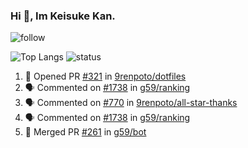 ### Hi 👋, Im Keisuke Kan.

<!--
**9renpoto/9renpoto** is a ✨ _special_ ✨ repository because its `README.md` (this file) appears on your GitHub profile.

Here are some ideas to get you started:

- 🔭 I’m currently working on ...
- 🌱 I’m currently learning ...
- 👯 I’m looking to collaborate on ...
- 🤔 I’m looking for help with ...
- 💬 Ask me about ...
- 📫 How to reach me: ...
- 😄 Pronouns: ...
- ⚡ Fun fact: ...
-->

![follow](https://img.shields.io/github/followers/9renpoto?label=Follow&style=social)

![Top Langs](https://github-readme-stats.vercel.app/api/top-langs/?username=9renpoto&hide=html&layout=compact)
![status](https://github-readme-stats.vercel.app/api?username=9renpoto&show_icons=true&count_private=true&hide=issues,contribs)

<!--START_SECTION:activity-->
1. 💪 Opened PR [#321](https://github.com/9renpoto/dotfiles/pull/321) in [9renpoto/dotfiles](https://github.com/9renpoto/dotfiles)
2. 🗣 Commented on [#1738](https://github.com/g59/ranking/issues/1738) in [g59/ranking](https://github.com/g59/ranking)
3. 🗣 Commented on [#770](https://github.com/9renpoto/all-star-thanks/issues/770) in [9renpoto/all-star-thanks](https://github.com/9renpoto/all-star-thanks)
4. 🗣 Commented on [#1738](https://github.com/g59/ranking/issues/1738) in [g59/ranking](https://github.com/g59/ranking)
5. 🎉 Merged PR [#261](https://github.com/g59/bot/pull/261) in [g59/bot](https://github.com/g59/bot)
<!--END_SECTION:activity-->

